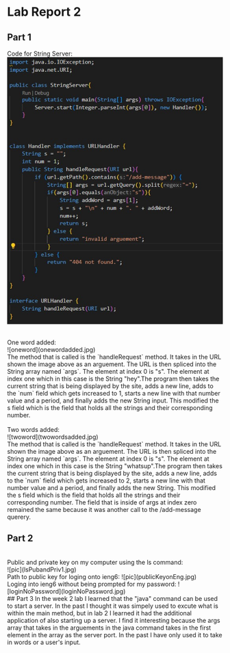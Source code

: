 # Lab Report 2

## Part 1
Code for String Server:
<br>
![code](Code.jpg)
<br>


<br>
One word added:
<br>
![oneword](onewordadded.jpg)
<br>
The method that is called is the `handleRequest` method. It takes in the URL shown the image above as an arguement. The URL is then spliced into the String array named `args`. The element at index 0 is "s". The element at index one which in this case is the String "hey".The program then takes the current string that is being displayed by the site, adds a new line, adds to the `num` field which gets increased to 1, starts a new line with that number value and a period, and finally adds the new String input. This modified the s field which is the field that holds all the strings and their corresponding number. 
<br>

<br>
Two words added:
<br>
![twoword](twowordsadded.jpg)
<br>
The method that is called is the `handleRequest` method. It takes in the URL shown the image above as an arguement. The URL is then spliced into the String array named `args`. The element at index 0 is "s". The element at index one which in this case is the String "whatsup".The program then takes the current string that is being displayed by the site, adds a new line, adds to the `num` field which gets increased to 2, starts a new line with that number value and a period, and finally adds the new String. This modified the s field which is the field that holds all the strings and their corresponding number. The field that is inside of args at index zero remained the same because it was another call to the /add-message querery. 

<br>


## Part 2
<br>
Public and private key on my computer using the ls command:
<br>
![pic](lsPubandPriv1.jpg)
<br>
Path to public key for loging onto ieng6:
![pic](publicKeyonEng.jpg)

<br>
Loging into ieng6 without being prompted for my password:
![loginNoPassword](loginNoPassword.jpg)
<br>
## Part 3
In the week 2 lab I learned that the "java" command can be used to start a server. In the past I thought it was simpely used to excute what is within the main method, but in lab 2 I learned it had the additional application of also starting up a server. I find it interesting because the args array that takes in the arguements in the java command takes in the first element in the array as the server port. In the past I have only used it to take in words or a user's input.
